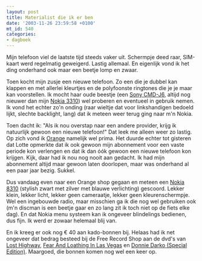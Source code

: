 ```yaml
---
layout: post
title: Materialist die ik er ben
date: '2003-11-26 23:59:58 +0100'
mt_id: 540
categories:
- dagboek
---
```

Mijn telefoon viel de laatste tijd steeds vaker uit. Schermpje deed raar, SIM-kaart werd regelmatig geweigerd. Lastig allemaal. En eigenlijk vond ik het ding onderhand ook maar een beetje lomp en zwaar.

Toen kocht mijn zusje een nieuwe telefoon. Zo een die je dubbel kan klappen en met allerlei kleurtjes en de polyfoonste ringtones die je je maar kan voorstellen. Ik mocht haar oude beestje (een <a href="http://www.sonyericsson.com/nl/spg.jsp?template=PS1&B=IE&PID=9784&LM=PSM_V">Sony CMD-J6</a>, altijd nog nieuwer dan mijn <a href="http://www.nokia.com/phones/3310/">Nokia 3310</a>) wel proberen en eventueel in gebruik nemen. Ik vond het echter zo'n onding (raar wieltje dat voor linkshandigen bedoeld lijkt, slechte backlight, lang) dat ik meteen weer terug ging naar m'n Nokia.

Toen dacht ik: "Als ik nou overstap naar een andere provider, krijg ik natuurlijk gewoon een nieuwe telefoon!" Dat leek me alleen weer zo lastig. Op zich vond ik <a href="http://www.orange.nl/">Orange</a> namelijk wel prima. Het duurde echter tot gisteren dat Lotte opmerkte dat ik ook gewoon mijn abonnement voor een vaste periode kon verlengen en dat ik dan &oacute;&oacute;k gewoon een nieuwe telefoon kon krijgen. Kijk, daar had ik nou nog nooit aan gedacht. Ik had mijn abonnement altijd maar gewoon laten doorlopen, maar was onderhand al een paar jaar bezig. Sukkel.

Dus vandaag even naar een Orange shop gegaan en meteen een <a href="http://www.nokia.com/phones/8310/">Nokia 8310</a> (stylish zwart met zilver met blauwe verlichting) gescoord. Lekker klein, lekker licht, lekker geen cameraatje, lekker geen kleurenschermpje. Wel een ingebouwde radio, maar misschien ga ik die nog wel gebruiken ook (m'n discman is een beetje gaar en zo lang zit ik toch niet op de fiets elke dag). En dat Nokia menu systeem kan ik ongeveer blindelings bedienen, dus fijn. Ik werd er zowaar helemaal blij van.

En ik kreeg er ook nog &euro; 40 aan kado-bonnen bij. Helaas had ik net ongeveer dat bedrag besteed bij de Free Record Shop aan de dvd's van <a href="http://us.imdb.com/title/tt0116922/">Lost Highway</a>, <a href="http://us.imdb.com/title/tt0120669/">Fear And Loathing In Las Vegas</a> en <a href="http://us.imdb.com/title/tt0246578/">Donnie Darko (Special Edition)</a>. Maargoed, die bonnen komen nog wel een keer op.
